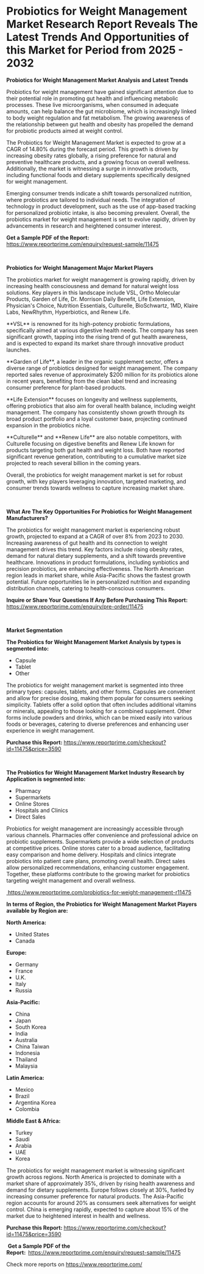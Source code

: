 <p><h1>Probiotics for Weight Management Market Research Report Reveals The Latest Trends And Opportunities of this Market for Period from 2025 - 2032</h1></p><p><strong>Probiotics for Weight Management Market Analysis and Latest Trends</strong></p>
<p><p>Probiotics for weight management have gained significant attention due to their potential role in promoting gut health and influencing metabolic processes. These live microorganisms, when consumed in adequate amounts, can help balance the gut microbiome, which is increasingly linked to body weight regulation and fat metabolism. The growing awareness of the relationship between gut health and obesity has propelled the demand for probiotic products aimed at weight control.</p><p>The Probiotics for Weight Management Market is expected to grow at a CAGR of 14.80% during the forecast period. This growth is driven by increasing obesity rates globally, a rising preference for natural and preventive healthcare products, and a growing focus on overall wellness. Additionally, the market is witnessing a surge in innovative products, including functional foods and dietary supplements specifically designed for weight management.</p><p>Emerging consumer trends indicate a shift towards personalized nutrition, where probiotics are tailored to individual needs. The integration of technology in product development, such as the use of app-based tracking for personalized probiotic intake, is also becoming prevalent. Overall, the probiotics market for weight management is set to evolve rapidly, driven by advancements in research and heightened consumer interest.</p></p>
<p><strong>Get a Sample PDF of the Report:&nbsp;</strong> <a href="https://www.reportprime.com/enquiry/request-sample/11475?utm_campaign=3173&utm_medium=2&utm_source=Github&utm_content=ia&utm_term=20032025&utm_id=probiotics-for-weight-management">https://www.reportprime.com/enquiry/request-sample/11475</a></p>
<p>&nbsp;</p>
<p><strong>Probiotics for Weight Management Major Market Players</strong></p>
<p><p>The probiotics market for weight management is growing rapidly, driven by increasing health consciousness and demand for natural weight loss solutions. Key players in this landscape include VSL, Ortho Molecular Products, Garden of Life, Dr. Morrison Daily Benefit, Life Extension, Physician's Choice, Nutrition Essentials, Culturelle, BioSchwartz, 1MD, Klaire Labs, NewRhythm, Hyperbiotics, and Renew Life.</p><p>**VSL** is renowned for its high-potency probiotic formulations, specifically aimed at various digestive health needs. The company has seen significant growth, tapping into the rising trend of gut health awareness, and is expected to expand its market share through innovative product launches.</p><p>**Garden of Life**, a leader in the organic supplement sector, offers a diverse range of probiotics designed for weight management. The company reported sales revenue of approximately $200 million for its probiotics alone in recent years, benefiting from the clean label trend and increasing consumer preference for plant-based products.</p><p>**Life Extension** focuses on longevity and wellness supplements, offering probiotics that also aim for overall health balance, including weight management. The company has consistently shown growth through its broad product portfolio and a loyal customer base, projecting continued expansion in the probiotics niche.</p><p>**Culturelle** and **Renew Life** are also notable competitors, with Culturelle focusing on digestive benefits and Renew Life known for products targeting both gut health and weight loss. Both have reported significant revenue generation, contributing to a cumulative market size projected to reach several billion in the coming years.</p><p>Overall, the probiotics for weight management market is set for robust growth, with key players leveraging innovation, targeted marketing, and consumer trends towards wellness to capture increasing market share.</p></p>
<p>&nbsp;</p>
<p><strong>What Are The Key Opportunities For Probiotics for Weight Management Manufacturers?</strong></p>
<p><p>The probiotics for weight management market is experiencing robust growth, projected to expand at a CAGR of over 8% from 2023 to 2030. Increasing awareness of gut health and its connection to weight management drives this trend. Key factors include rising obesity rates, demand for natural dietary supplements, and a shift towards preventive healthcare. Innovations in product formulations, including synbiotics and precision probiotics, are enhancing effectiveness. The North American region leads in market share, while Asia-Pacific shows the fastest growth potential. Future opportunities lie in personalized nutrition and expanding distribution channels, catering to health-conscious consumers.</p></p>
<p><strong>Inquire or Share Your Questions If Any Before Purchasing This Report:</strong> <a href="https://www.reportprime.com/enquiry/pre-order/11475?utm_campaign=3173&utm_medium=2&utm_source=Github&utm_content=ia&utm_term=20032025&utm_id=probiotics-for-weight-management">https://www.reportprime.com/enquiry/pre-order/11475</a></p>
<p>&nbsp;</p>
<p><strong>Market Segmentation</strong></p>
<p><strong>The Probiotics for Weight Management Market Analysis by types is segmented into:</strong></p>
<p><ul><li>Capsule</li><li>Tablet</li><li>Other</li></ul></p>
<p><p>The probiotics for weight management market is segmented into three primary types: capsules, tablets, and other forms. Capsules are convenient and allow for precise dosing, making them popular for consumers seeking simplicity. Tablets offer a solid option that often includes additional vitamins or minerals, appealing to those looking for a combined supplement. Other forms include powders and drinks, which can be mixed easily into various foods or beverages, catering to diverse preferences and enhancing user experience in weight management.</p></p>
<p><strong>Purchase this Report:&nbsp;</strong><a href="https://www.reportprime.com/checkout?id=11475&price=3590&utm_campaign=3173&utm_medium=2&utm_source=Github&utm_content=ia&utm_term=20032025&utm_id=probiotics-for-weight-management">https://www.reportprime.com/checkout?id=11475&price=3590</a></p>
<p>&nbsp;</p>
<p><strong>The Probiotics for Weight Management Market Industry Research by Application is segmented into:</strong></p>
<p><ul><li>Pharmacy</li><li>Supermarkets</li><li>Online Stores</li><li>Hospitals and Clinics</li><li>Direct Sales</li></ul></p>
<p><p>Probiotics for weight management are increasingly accessible through various channels. Pharmacies offer convenience and professional advice on probiotic supplements. Supermarkets provide a wide selection of products at competitive prices. Online stores cater to a broad audience, facilitating easy comparison and home delivery. Hospitals and clinics integrate probiotics into patient care plans, promoting overall health. Direct sales allow personalized recommendations, enhancing customer engagement. Together, these platforms contribute to the growing market for probiotics targeting weight management and overall wellness.</p></p>
<p><a href="https://www.reportprime.com/probiotics-for-weight-management-r11475?utm_campaign=3173&utm_medium=2&utm_source=Github&utm_content=ia&utm_term=20032025&utm_id=probiotics-for-weight-management">&nbsp;https://www.reportprime.com/probiotics-for-weight-management-r11475</a></p>
<p><strong>In terms of Region, the Probiotics for Weight Management Market Players available by Region are:</strong></p>
<p>
    <p> <strong> North America: </strong>
        <ul>
            <li>United States</li>
            <li>Canada</li>
        </ul>
        </p> 
    <p> <strong> Europe: </strong>
        <ul>
            <li>Germany</li>
            <li>France</li>
            <li>U.K.</li>
            <li>Italy</li>
            <li>Russia</li>
        </ul>
        </p> 
    <p> <strong> Asia-Pacific: </strong>
        <ul>
            <li>China</li>
            <li>Japan</li>
            <li>South Korea</li>
            <li>India</li>
            <li>Australia</li>
            <li>China Taiwan</li>
            <li>Indonesia</li>
            <li>Thailand</li>
            <li>Malaysia</li>
        </ul>
        </p> 
    <p> <strong> Latin America: </strong>
        <ul>
            <li>Mexico</li>
            <li>Brazil</li>
            <li>Argentina Korea</li>
            <li>Colombia</li>
        </ul>
        </p> 
    <p> <strong> Middle East & Africa: </strong>
        <ul>
            <li>Turkey</li>
            <li>Saudi</li>
            <li>Arabia</li>
            <li>UAE</li>
            <li>Korea</li>
        </ul>
    </p>
    </p>
<p><p>The probiotics for weight management market is witnessing significant growth across regions. North America is projected to dominate with a market share of approximately 35%, driven by rising health awareness and demand for dietary supplements. Europe follows closely at 30%, fueled by increasing consumer preference for natural products. The Asia-Pacific region accounts for around 20% as consumers seek alternatives for weight control. China is emerging rapidly, expected to capture about 15% of the market due to heightened interest in health and wellness.</p></p>
<p><strong>Purchase this Report: </strong><a href="https://www.reportprime.com/checkout?id=11475&price=3590&utm_campaign=3173&utm_medium=2&utm_source=Github&utm_content=ia&utm_term=20032025&utm_id=probiotics-for-weight-management">https://www.reportprime.com/checkout?id=11475&price=3590</a></p>
<p>&nbsp;<strong>Get a Sample PDF of the Report:&nbsp;&nbsp;</strong><a href="https://www.reportprime.com/enquiry/request-sample/11475?utm_campaign=3173&utm_medium=2&utm_source=Github&utm_content=ia&utm_term=20032025&utm_id=probiotics-for-weight-management">https://www.reportprime.com/enquiry/request-sample/11475</a></p>
<p><strong></strong></p>
<p>Check more reports on <a href="https://www.reportprime.com/?utm_campaign=3173&utm_medium=2&utm_source=Github&utm_content=ia&utm_term=20032025&utm_id=probiotics-for-weight-management">https://www.reportprime.com/</a></p>